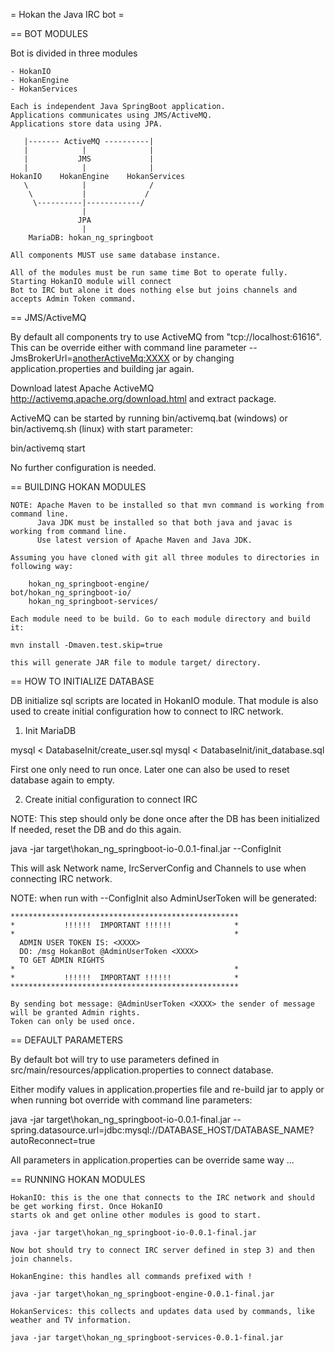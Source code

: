 = Hokan the Java IRC bot =

 == BOT MODULES

   Bot is divided in three modules

    - HokanIO
    - HokanEngine
    - HokanServices

    Each is independent Java SpringBoot application.
    Applications communicates using JMS/ActiveMQ.
    Applications store data using JPA.

       |------- ActiveMQ ----------|
       |            |              |
       |           JMS             |
       |            |              |
    HokanIO    HokanEngine    HokanServices
       \            |              /
        \           |             /
         \----------|------------/
                    |
                   JPA
                    |
        MariaDB: hokan_ng_springboot

    All components MUST use same database instance.

    All of the modules must be run same time Bot to operate fully. Starting HokanIO module will connect
    Bot to IRC but alone it does nothing else but joins channels and accepts Admin Token command.

 == JMS/ActiveMQ

   By default all components try to use ActiveMQ from "tcp://localhost:61616". This can be override either
   with command line parameter --JmsBrokerUrl=<anotherActiveMq:XXXX> or by changing application.properties
   and building jar again.

   Download latest Apache ActiveMQ http://activemq.apache.org/download.html and extract package.

   ActiveMQ can be started by running bin/activemq.bat (windows) or bin/activemq.sh (linux) with start parameter:

   bin/activemq start

   No further configuration is needed.

 == BUILDING HOKAN MODULES

    NOTE: Apache Maven to be installed so that mvn command is working from command line.
          Java JDK must be installed so that both java and javac is working from command line.
          Use latest version of Apache Maven and Java JDK.

    Assuming you have cloned with git all three modules to directories in following way:

        hokan_ng_springboot-engine/
    bot/hokan_ng_springboot-io/
        hokan_ng_springboot-services/

    Each module need to be build. Go to each module directory and build it:

    mvn install -Dmaven.test.skip=true

    this will generate JAR file to module target/ directory.

 == HOW TO INITIALIZE DATABASE

  DB initialize sql scripts are located in HokanIO module. That module is also used to create
  initial configuration how to connect to IRC network.

  1) Init MariaDB

   mysql < DatabaseInit/create_user.sql
   mysql < DatabaseInit/init_database.sql

   First one only need to run once.
   Later one can also be used to reset database again to empty.

  2) Create initial configuration to connect IRC

   NOTE: This step should only be done once after the DB has been initialized
         If needed, reset the DB and do this again.

   java -jar target\hokan_ng_springboot-io-0.0.1-final.jar --ConfigInit

   This will ask Network name, IrcServerConfig and Channels to use when connecting IRC network.

   NOTE: when run with --ConfigInit also AdminUserToken will be generated:

    ***************************************************
    *           !!!!!!  IMPORTANT !!!!!!              *
    *                                                 *
      ADMIN USER TOKEN IS: <XXXX>
      DO: /msg HokanBot @AdminUserToken <XXXX>
      TO GET ADMIN RIGHTS
    *                                                 *
    *           !!!!!!  IMPORTANT !!!!!!              *
    ***************************************************

    By sending bot message: @AdminUserToken <XXXX> the sender of message will be granted Admin rights.
    Token can only be used once.

 == DEFAULT PARAMETERS

   By default bot will try to use parameters defined in src/main/resources/application.properties
   to connect database.

   Either modify values in application.properties file and re-build jar to apply or when running bot
   override with command line parameters:

   java -jar target\hokan_ng_springboot-io-0.0.1-final.jar --spring.datasource.url=jdbc:mysql://DATABASE_HOST/DATABASE_NAME?autoReconnect=true

   All parameters in application.properties can be override same way ...

 == RUNNING HOKAN MODULES

    HokanIO: this is the one that connects to the IRC network and should be get working first. Once HokanIO
    starts ok and get online other modules is good to start.

    java -jar target\hokan_ng_springboot-io-0.0.1-final.jar

    Now bot should try to connect IRC server defined in step 3) and then join channels.

    HokanEngine: this handles all commands prefixed with !

    java -jar target\hokan_ng_springboot-engine-0.0.1-final.jar

    HokanServices: this collects and updates data used by commands, like weather and TV information.

    java -jar target\hokan_ng_springboot-services-0.0.1-final.jar


